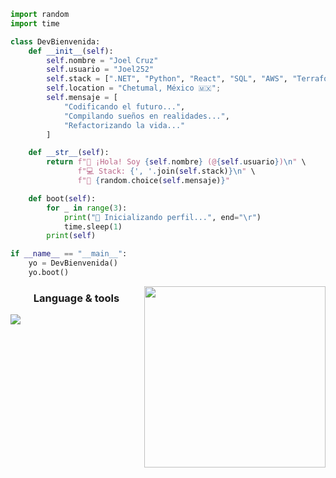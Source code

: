 ```python
import random
import time

class DevBienvenida:
    def __init__(self):
        self.nombre = "Joel Cruz"
        self.usuario = "Joel252"
        self.stack = [".NET", "Python", "React", "SQL", "AWS", "Terraform"]
        self.location = "Chetumal, México 🇲🇽";
        self.mensaje = [
            "Codificando el futuro...",
            "Compilando sueños en realidades...",
            "Refactorizando la vida..."
        ]

    def __str__(self):
        return f"👋 ¡Hola! Soy {self.nombre} (@{self.usuario})\n" \
               f"💻 Stack: {', '.join(self.stack)}\n" \
               f"🎯 {random.choice(self.mensaje)}"

    def boot(self):
        for _ in range(3):
            print("🔄 Inicializando perfil...", end="\r")
            time.sleep(1)
        print(self)

if __name__ == "__main__":
    yo = DevBienvenida()
    yo.boot()
```
<img align="right" width="290px" src="https://github-readme-stats.vercel.app/api/top-langs/?username=Joel252&theme=github_dark&hide_border=true&include_all_commits=true&count_private=true&layout=compact&langs_count=20"/>

<h3 align="center">Language & tools</h3>
<img src="https://skillicons.dev/icons?i=cs,dotnet,python,fastapi,javascript,react,html,css,mysql,postgres,git,docker,terraform,aws,linux,gitlab,postman&perline=12"/>
